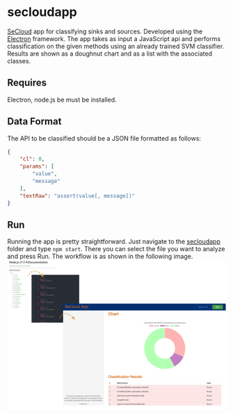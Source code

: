 # secloudapp
[SeCloud](http://www.securit-brussels.be/project/secloud/) app for classifying sinks and sources. Developed using the [Electron](https://electron.atom.io/) framework.
The app takes as input a JavaScript api and performs classification on the given methods using an already trained SVM classifier. Results are shown as a doughnut chart and as a list with the associated classes.

## Requires
Electron, node.js be must be installed.

## Data Format
The API to be classified should be a JSON file formatted as follows:
```json
{
    "cl": 0,
    "params": [
        "value",
        "message"
    ],
    "textRaw": "assert(value[, message])"
}
```

## Run 
Running the app is pretty straightforward. Just navigate to the [secloudapp](./) folder and type ```npm start```.
There you can select the file you want to analyze and press Run. The workflow is as shown in the following image.
![secloud app](images/app-img.png)


